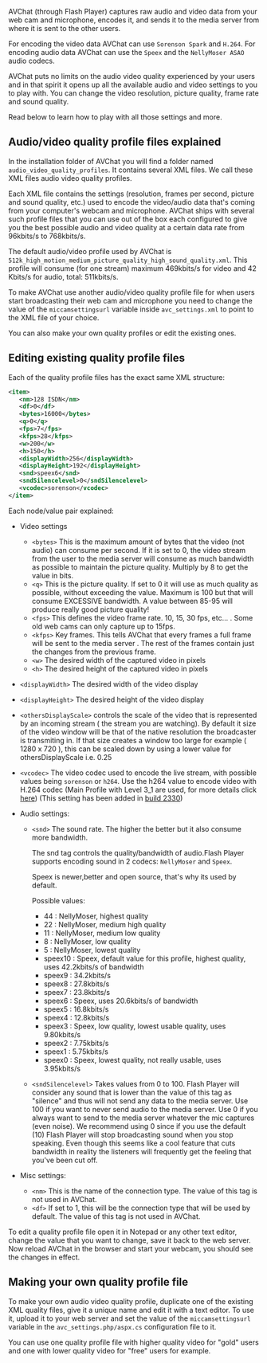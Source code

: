 AVChat (through Flash Player) captures raw audio and video data from your web cam and microphone, encodes it, and sends it to the media server from where it is sent to the other users.

For encoding the video data AVChat can use `Sorenson Spark` and `H.264`. For encoding audio data AVChat can use the `Speex` and the `NellyMoser ASAO` audio codecs.

AVChat puts no limits on the audio video quality experienced by your users and in that spirit it opens up all the available audio and video settings to you to play with. You can change the video resolution, picture quality, frame rate and sound quality.

Read below to learn how to play with all those settings and more.


<h2 id="quality-profiles-explained">Audio/video quality profile files explained</h2>

In the installation folder of AVChat you will find a folder named `audio_video_quality_profiles`. It contains several XML files. We call these XML files audio video quality profiles.

Each XML file contains the settings (resolution, frames per second, picture and sound quality, etc.) used to encode the video/audio data that's coming from your computer's webcam and microphone. AVChat ships with several such profile files that you can use out of the box each configured to give you the best possible audio and video quality at a certain data rate from 96kbits/s to 768kbits/s.

The default audio/video profile used by AVChat is `512k_high_motion_medium_picture_quality_high_sound_quality.xml`. This profile will consume (for one stream) maximum 469kbits/s for video and 42 Kbits/s for audio, total: 511kbits/s.

To make AVChat use another audio/video quality profile file for when users start broadcasting their web cam and microphone you need to change the value of the `miccamsettingsurl` variable inside `avc_settings.xml` to point to the XML file of your choice.

You can also make your own quality profiles or edit the existing ones.


<h2 id="editing-existing-quality-profiles">Editing existing quality profile files</h2>

Each of the quality profile files has the exact same XML structure:

```xml
<item>
   <nm>128 ISDN</nm>
   <df>0</df>
   <bytes>16000</bytes>
   <q>0</q>
   <fps>7</fps>
   <kfps>28</kfps>
   <w>200</w>
   <h>150</h>
   <displayWidth>256</displayWidth>
   <displayHeight>192</displayHeight>
   <snd>speex6</snd>
   <sndSilencelevel>0</sndSilencelevel>
   <vcodec>sorenson</vcodec>
</item>
```

Each node/value pair explained:

* Video settings
  * `<bytes>` This is the maximum amount of bytes that the video (not audio) can consume per second. If it is set to 0, the video stream from the user to the media server will consume as much bandwidth as possible to maintain the picture quality. Multiply by 8 to get the value in bits.
  * `<q>` This is the picture quality. If set to 0 it will use as much quality as possible, without exceeding the <bytes> value. Maximum is 100 but that will consume EXCESSIVE bandwidth. A value between 85-95 will produce really good picture quality!
  * `<fps>` This defines the video frame rate. 10, 15, 30 fps, etc... . Some old web cams can only capture up to 15fps.
  * `<kfps>` Key frames. This tells AVChat that every <kfps> frames a full frame will be sent to the media server . The rest of the frames contain just the changes from the previous frame.
  * `<w>` The desired width of the captured video in pixels
  * `<h>` The desired height of the captured video in pixels
* `<displayWidth>` The desired width of the video display
* `<displayHeight>` The desired height of the video display
* `<othersDisplayScale>` controls the scale of the video that is represented by an incoming stream ( the stream you are watching). By default it size of the video window will be that of the native resolution the broadcaster is transmiting in. If that size creates a window too large for example ( 1280 x 720 ), this can be scaled down by using a lower value for othersDisplayScale i.e. 0.25
* `<vcodec>` The video codec used to encode the live stream, with possible values being `sorenson` or `h264`. Use the h264 value to encode video with H.264 codec (Main Profile with Level 3_1 are used, for more details click [here](http://en.wikipedia.org/wiki/H.264/MPEG-4_AVC#Profiles)) (This setting has been added in [build 2330](http://nusofthq.com/blog/avchat-build-2330-introduces-h-264-support/))

* Audio settings:
  * `<snd>` The sound rate. The higher the better but it also consume more bandwidth.

    The snd tag controls the quality/bandwidth of audio.Flash Player supports encoding sound in 2 codecs: `NellyMoser` and `Speex`.

    Speex is newer,better and open source, that's why its used by default.

    Possible values:
    *  44 : NellyMoser, highest quality
    *  22 : NellyMoser, medium high quality
    *  11 : NellyMoser, medium low quality
    *  8 : NellyMoser, low quality
    *  5 : NellyMoser, lowest quality
    *  speex10 : Speex, default value for this profile, highest quality, uses 42.2kbits/s of bandwidth
    *  speex9 : 34.2kbits/s
    *  speex8 : 27.8kbits/s
    *  speex7 : 23.8kbits/s
    *  speex6 : Speex, uses 20.6kbits/s of bandwidth
    *  speex5 : 16.8kbits/s
    *  speex4 : 12.8kbits/s
    *  speex3 : Speex, low quality, lowest usable quality, uses 9.80kbits/s
    *  speex2 : 7.75kbits/s
    *  speex1 : 5.75kbits/s
    *  speex0 : Speex, lowest quality, not really usable, uses 3.95kbits/s
  * `<sndSilencelevel>` Takes values from 0 to 100. Flash Player will consider any sound that is lower than the value of this tag as "silence" and thus will not send any data to the media server. Use 100 if you want to never send audio to the media server. Use 0 if you always want to send to the media server whatever the mic captures (even noise). We recommend using 0 since if you use the default (10) Flash Player will stop broadcasting sound when you stop speaking. Even though this seems like a cool feature that cuts bandwidth in reality the listeners will frequently get the feeling that you've been cut off.

* Misc settings:
  * `<nm>` This is the name of the connection type. The value of this tag is not used in AVChat.
  * `<df>` If set to 1, this will be the connection type that will be used by default. The value of this tag is not used in AVChat.

To edit a quality profile file open it in Notepad or any other text editor, change the value that you want to change, save it back to the web server. Now reload AVChat in the browser and start your webcam, you should see the changes in effect.

<h2 id="making-custom-quality-profiles">Making your own quality profile file</h2>


To make your own audio video quality profile, duplicate one of the existing XML quality files, give it a unique name and edit it with a text editor. To use it, upload it to your web server and set the value of the `miccamsettingsurl` variable in the `avc_settings.php/aspx.cs` configuration file to it.

You can use one quality profile file with higher quality video for "gold" users and one with lower quality video for "free" users for example.
